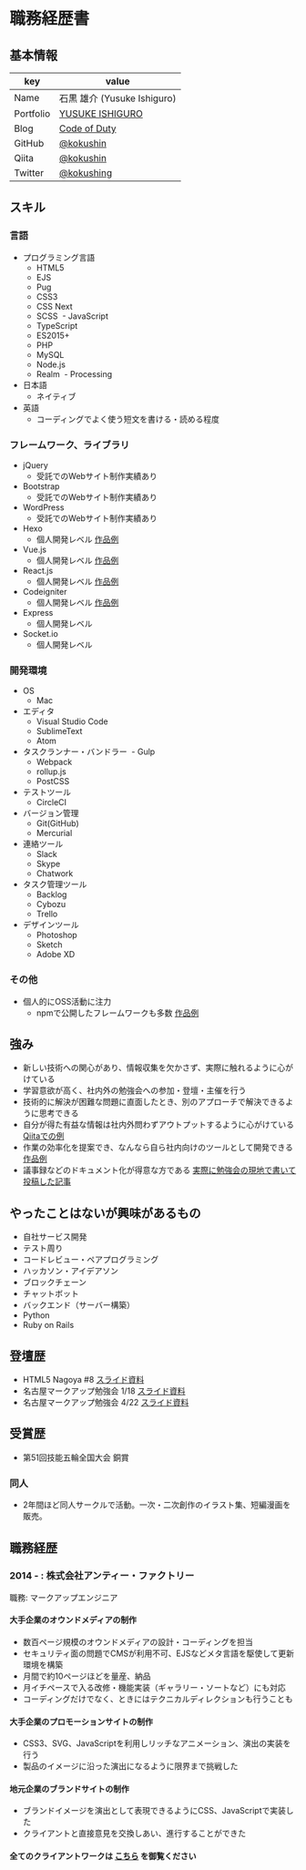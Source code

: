 # 職務経歴書

## 基本情報

|key|value|
|---|-----|
|Name|石黒 雄介 (Yusuke Ishiguro)|
|Portfolio|[YUSUKE ISHIGURO](https://yusukeishiguro.com/)|
|Blog|[Code of Duty](http://www.codeofduty.me/)|
|GitHub|[@kokushin](https://github.com/kokushin)|
|Qiita|[@kokushin](https://qiita.com/kokushin)|
|Twitter|[@kokushing](https://twitter.com/kokushing)|

## スキル

### 言語

- プログラミング言語
  - HTML5
  - EJS
  - Pug
  - CSS3
  - CSS Next
  - SCSS
  - JavaScript
  - TypeScript
  - ES2015+
  - PHP
  - MySQL
  - Node.js
  - Realm
  - Processing
- 日本語
  - ネイティブ
- 英語
  - コーディングでよく使う短文を書ける・読める程度

### フレームワーク、ライブラリ

- jQuery
  - 受託でのWebサイト制作実績あり
- Bootstrap
  - 受託でのWebサイト制作実績あり
- WordPress
  - 受託でのWebサイト制作実績あり
- Hexo
  - 個人開発レベル [作品例](http://www.codeofduty.me/)
- Vue.js
  - 個人開発レベル [作品例](https://github.com/unys/uny-theme-generator)
- React.js
  - 個人開発レベル [作品例](https://github.com/kokushin/myportfoliosite)
- Codeigniter
  - 個人開発レベル [作品例](http://jane-kei.com/admin)
- Express
  - 個人開発レベル
- Socket.io
  - 個人開発レベル
  
### 開発環境

- OS
  - Mac
- エディタ
  - Visual Studio Code
  - SublimeText
  - Atom
- タスクランナー・バンドラー
  - Gulp
  - Webpack
  - rollup.js
  - PostCSS
- テストツール
  - CircleCI
- バージョン管理
  - Git(GitHub)
  - Mercurial
- 連絡ツール
  - Slack
  - Skype
  - Chatwork
- タスク管理ツール
  - Backlog
  - Cybozu
  - Trello
- デザインツール
  - Photoshop
  - Sketch
  - Adobe XD

### その他

- 個人的にOSS活動に注力
  - npmで公開したフレームワークも多数 [作品例](https://www.npmjs.com/package/uny)

## 強み

- 新しい技術への関心があり、情報収集を欠かさず、実際に触れるように心がけている
- 学習意欲が高く、社内外の勉強会への参加・登壇・主催を行う
- 技術的に解決が困難な問題に直面したとき、別のアプローチで解決できるように思考できる
- 自分が得た有益な情報は社内外問わずアウトプットするように心がけている [Qiitaでの例](https://qiita.com/kokushin/items/3889d2d2441c6f2020aa)
- 作業の効率化を提案でき、なんなら自ら社内向けのツールとして開発できる [作品例](https://github.com/kokushin/slack-file-destroyer)
- 議事録などのドキュメント化が得意な方である [実際に勉強会の現地で書いて投稿した記事](http://www.codeofduty.me/2017/04/22/wcan-2017-spring/)

## やったことはないが興味があるもの

- 自社サービス開発
- テスト周り
- コードレビュー・ペアプログラミング
- ハッカソン・アイデアソン
- ブロックチェーン
- チャットボット
- バックエンド（サーバー構築）
- Python
- Ruby on Rails

## 登壇歴

- HTML5 Nagoya #8 [スライド資料](https://docs.google.com/presentation/d/1i6ZgR6KHCmpXpYHSLb0uqOYLVo2c9Wqq3xpLNA10tUA/pub?start=false&loop=false&delayms=3000&slide=id.p) 
- 名古屋マークアップ勉強会 1/18 [スライド資料](https://kokushin.github.io/makaben-0118/#/)
- 名古屋マークアップ勉強会 4/22 [スライド資料](https://kokushin.github.io/makaben-0422/#)

## 受賞歴

- 第51回技能五輪全国大会 銅賞

### 同人

- 2年間ほど同人サークルで活動。一次・二次創作のイラスト集、短編漫画を販売。

## 職務経歴

### 2014 - : 株式会社アンティー・ファクトリー

職務: マークアップエンジニア

#### 大手企業のオウンドメディアの制作

- 数百ページ規模のオウンドメディアの設計・コーディングを担当
- セキュリティ面の問題でCMSが利用不可、EJSなどメタ言語を駆使して更新環境を構築
- 月間で約10ページほどを量産、納品
- 月イチペースで入る改修・機能実装（ギャラリー・ソートなど）にも対応
- コーディングだけでなく、ときにはテクニカルディレクションも行うことも

#### 大手企業のプロモーションサイトの制作

- CSS3、SVG、JavaScriptを利用しリッチなアニメーション、演出の実装を行う
- 製品のイメージに沿った演出になるように限界まで挑戦した

#### 地元企業のブランドサイトの制作

- ブランドイメージを演出として表現できるようにCSS、JavaScriptで実装した
- クライアントと直接意見を交換しあい、進行することができた

#### 全てのクライアントワークは [こちら](https://ishiguro1.tumblr.com/archive) を御覧ください
